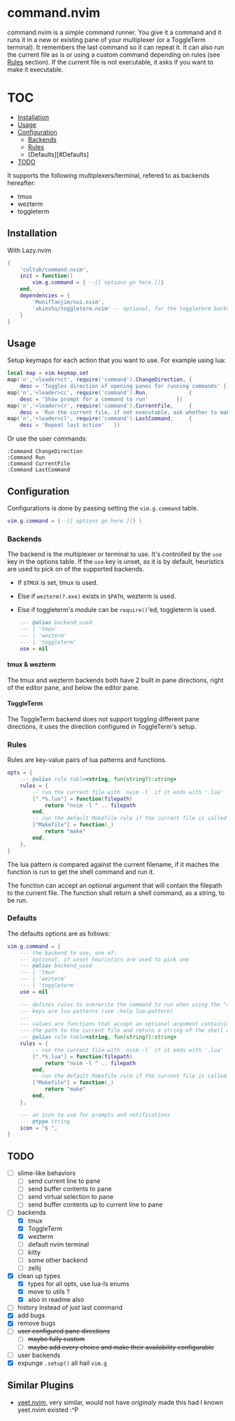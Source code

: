 # command.nvim

command.nvim is a simple command runner. You give it a command and it runs it in a new or existing pane of your multiplexer (or a ToggleTerm terminal).
It remembers the last command so it can repeat it.
It can also run the current file as is or using a custom command depending on rules (see [Rules](#Rules) section).
If the current file is not executable, it asks if you want to make it executable.

# TOC

- [Installation](#Installation)
- [Usage](#Usage)
- [Configuration](#Configuration)
    - [Backends](#Backends)
    - [Rules](#Rules)
    - [Defaults][#Defaults]
- [TODO](#TODO)

It supports the following multiplexers/terminal, refered to as backends hereafter:

- tmux
- wezterm
- toggleterm

## Installation

With Lazy.nvim

```lua
{
    'cultab/command.nvim',
    init = function()
        vim.g.command = { --[[ options go here ]]}
    end,
    dependencies = {
        'MunifTanjim/nui.nvim',
        'akinsho/toggleterm.nvim' -- optional, for the toggleterm backend
    }
}
```

## Usage

Setup keymaps for each action that you want to use. For example using lua:

```lua
local map = vim.keymap.set
map('n','<leader>ct', require('command').ChangeDirection, {
    desc = 'Toggles direction of opening panes for running commands' })
map('n','<leader>cc', require('command').Run,             {
    desc = 'Show prompt for a command to run'         })
map('n','<leader>cr', require('command').CurrentFile,     {
    desc = 'Run the current file, if not executable, ask whether to make executable and run'      })
map('n','<leader>cl', require('command').LastCommand,     {
    desc = 'Repeat last action'   })
```

Or use the user commands:

```vim
:Command ChangeDirection
:Command Run
:Command CurrentFile
:Command LastCommand
```

## Configuration

Configurations is done by passing setting the `vim.g.command` table.

```lua
vim.g.command = {--[[ options go here ]]} )
```

### Backends

The backend is the multiplexer or terminal to use. It's controlled by the `use` key in the options table.
If the `use` key is unset, as it is by default, heuristics are used to pick on of the supported backends.

* If `$TMUX` is set, tmux is used.

* Else if `wezterm(?.exe)` exists in `$PATH`, wezterm is used.

* Else if toggleterm's module can be `require()`'ed, toggleterm is used.

```lua
    --- @alias backend_used
    --- | 'tmux'
    --- | 'wezterm'
    --- | 'toggleterm'
    use = nil
```

#### tmux & wezterm

The tmux and wezterm backends both have 2 built in pane directions, right of the editor pane, and below the editor pane.

#### ToggleTerm

The ToggleTerm backend does not support toggling different pane directions, it uses the direction configured in ToggleTerm's setup.


### Rules

Rules are key-value pairs of lua patterns and functions.

```lua
opts = {
    --- @alias rule table<string, fun(string?):string>
	rules = {
        -- run the current file with `nvim -l` if it ends with '.lua'
		[".*%.lua"] = function(filepath)
			return "nvim -l " .. filepath
		end,
        -- run the default Makefile rule if the current file is called 'Makefile'
		["Makefile"] = function(_)
			return "make"
		end,
	},
}
```

The lua pattern is compared against the current filename, if it maches the function is run to get the shell command and run it.

The function can accept an optional argument that will contain the filepath to the current file.
The function shall return a shell command, as a string, to be run.

### Defaults

The defaults options are as follows:

```lua
vim.g.command = {
    --- the backend to use, one of:
    --- optional, if unset heuristics are used to pick one
    --- @alias backend_used
    --- | 'tmux'
    --- | 'wezterm'
    --- | 'toggleterm'
    use = nil

    --- defines rules to overwrite the command to run when using the "run current file" behavior
    --- keys are lua patterns (see :help lua-pattern)
    ---
    --- values are functions that accept an optional argument containing
    --- the path to the current file and return a string of the shell command to run
    --- @alias rule table<string, fun(string?):string>
	rules = {
        -- run the current file with `nvim -l` if it ends with '.lua'
		[".*%.lua"] = function(filepath)
			return "nvim -l " .. filepath
		end,
        -- run the default Makefile rule if the current file is called 'Makefile'
		["Makefile"] = function(_)
			return "make"
		end,
	},

    --- an icon to use for prompts and notifications
    --- @type string
	icon = "$ ",
}
```

## TODO

- [ ] slime-like behaviors
    - [ ] send current line to pane
    - [ ] send buffer contents to pane
    - [ ] send virtual selection to pane
    - [ ] send buffer contents up to current line to pane
- [ ] backends
    - [x] tmux
    - [x] ToggleTerm
    - [x] wezterm
    - [ ] default nvim terminal
    - [ ] kitty
    - [ ] some other backend
    - [ ] zellij
- [x] clean up types
    - [x] types for all opts, use lua-ls enums
    - [x] move to utils ?
    - [x] also in readme also
- [ ] history instead of just last command
- [x] add bugs
- [x] remove bugs
- [ ] ~~user configured pane directions~~
    - [ ] ~~maybe fully custom~~
    - [ ] ~~maybe add every choice and make their availability configurable~~
- [ ] user backends
- [x] expunge `.setup()` all hail `vim.g`

## Similar Plugins

- [yeet.nvim](https://github.com/samharju/yeet.nvim), very similar, would not have *originaly* made this had I known yeet.nvim existed :^P
